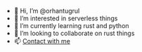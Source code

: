 - 👋 Hi, I’m @orhantugrul
- 👀 I’m interested in serverless things 
- 🌱 I’m currently learning rust and python
- 💞️ I’m looking to collaborate on rust things
- 📫 [Contact with me](orhan.tugrul.61@gmail.com)
